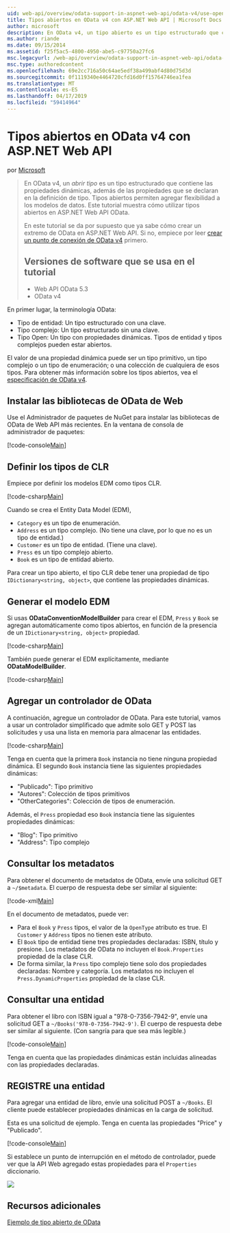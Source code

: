 ```yaml
---
uid: web-api/overview/odata-support-in-aspnet-web-api/odata-v4/use-open-types-in-odata-v4
title: Tipos abiertos en OData v4 con ASP.NET Web API | Microsoft Docs
author: microsoft
description: En OData v4, un tipo abierto es un tipo estructurado que contiene las propiedades dinámicas, además de las propiedades que se declaran en la definición de tipo. Abrir...
ms.author: riande
ms.date: 09/15/2014
ms.assetid: f25f5ac5-4800-4950-abe5-c97750a27fc6
msc.legacyurl: /web-api/overview/odata-support-in-aspnet-web-api/odata-v4/use-open-types-in-odata-v4
msc.type: authoredcontent
ms.openlocfilehash: 69e2cc716a50c64ae5edf38a499abf4d80d75d3d
ms.sourcegitcommit: 0f1119340e4464720cfd16d0ff15764746ea1fea
ms.translationtype: MT
ms.contentlocale: es-ES
ms.lasthandoff: 04/17/2019
ms.locfileid: "59414964"
---
```

# <a name="open-types-in-odata-v4-with-aspnet-web-api"></a>Tipos abiertos en OData v4 con ASP.NET Web API

por [Microsoft](https://github.com/microsoft)

> En OData v4, un *abrir tipo* es un tipo estructurado que contiene las propiedades dinámicas, además de las propiedades que se declaran en la definición de tipo. Tipos abiertos permiten agregar flexibilidad a los modelos de datos. Este tutorial muestra cómo utilizar tipos abiertos en ASP.NET Web API OData.
> 
> En este tutorial se da por supuesto que ya sabe cómo crear un extremo de OData en ASP.NET Web API. Si no, empiece por leer [crear un punto de conexión de OData v4](create-an-odata-v4-endpoint.md) primero.
> 
> ## <a name="software-versions-used-in-the-tutorial"></a>Versiones de software que se usa en el tutorial
> 
> 
> - Web API OData 5.3
> - OData v4


En primer lugar, la terminología OData:

- Tipo de entidad: Un tipo estructurado con una clave.
- Tipo complejo: Un tipo estructurado sin una clave.
- Tipo Open: Un tipo con propiedades dinámicas. Tipos de entidad y tipos complejos pueden estar abiertos.

El valor de una propiedad dinámica puede ser un tipo primitivo, un tipo complejo o un tipo de enumeración; o una colección de cualquiera de esos tipos. Para obtener más información sobre los tipos abiertos, vea el [especificación de OData v4](http://www.odata.org/documentation/odata-version-4-0/).

## <a name="install-the-web-odata-libraries"></a>Instalar las bibliotecas de OData de Web

Use el Administrador de paquetes de NuGet para instalar las bibliotecas de OData de Web API más recientes. En la ventana de consola de administrador de paquetes:

[!code-console[Main](use-open-types-in-odata-v4/samples/sample1.cmd)]

## <a name="define-the-clr-types"></a>Definir los tipos de CLR

Empiece por definir los modelos EDM como tipos CLR.

[!code-csharp[Main](use-open-types-in-odata-v4/samples/sample2.cs)]

Cuando se crea el Entity Data Model (EDM),

- `Category` es un tipo de enumeración.
- `Address` es un tipo complejo. (No tiene una clave, por lo que no es un tipo de entidad.)
- `Customer` es un tipo de entidad. (Tiene una clave).
- `Press` es un tipo complejo abierto.
- `Book` es un tipo de entidad abierto.

Para crear un tipo abierto, el tipo CLR debe tener una propiedad de tipo `IDictionary<string, object>`, que contiene las propiedades dinámicas.

## <a name="build-the-edm-model"></a>Generar el modelo EDM

Si usas **ODataConventionModelBuilder** para crear el EDM, `Press` y `Book` se agregan automáticamente como tipos abiertos, en función de la presencia de un `IDictionary<string, object>` propiedad.

[!code-csharp[Main](use-open-types-in-odata-v4/samples/sample3.cs)]

También puede generar el EDM explícitamente, mediante **ODataModelBuilder**.

[!code-csharp[Main](use-open-types-in-odata-v4/samples/sample4.cs)]

## <a name="add-an-odata-controller"></a>Agregar un controlador de OData

A continuación, agregue un controlador de OData. Para este tutorial, vamos a usar un controlador simplificado que admite solo GET y POST las solicitudes y usa una lista en memoria para almacenar las entidades.

[!code-csharp[Main](use-open-types-in-odata-v4/samples/sample5.cs)]

Tenga en cuenta que la primera `Book` instancia no tiene ninguna propiedad dinámica. El segundo `Book` instancia tiene las siguientes propiedades dinámicas:

- "Publicado": Tipo primitivo
- "Autores": Colección de tipos primitivos
- "OtherCategories": Colección de tipos de enumeración.

Además, el `Press` propiedad eso `Book` instancia tiene las siguientes propiedades dinámicas:

- "Blog": Tipo primitivo
- "Address": Tipo complejo

## <a name="query-the-metadata"></a>Consultar los metadatos

Para obtener el documento de metadatos de OData, envíe una solicitud GET a `~/$metadata`. El cuerpo de respuesta debe ser similar al siguiente:

[!code-xml[Main](use-open-types-in-odata-v4/samples/sample6.xml?highlight=5,21)]

En el documento de metadatos, puede ver:

- Para el `Book` y `Press` tipos, el valor de la `OpenType` atributo es true. El `Customer` y `Address` tipos no tienen este atributo.
- El `Book` tipo de entidad tiene tres propiedades declaradas: ISBN, título y presione. Los metadatos de OData no incluyen el `Book.Properties` propiedad de la clase CLR.
- De forma similar, la `Press` tipo complejo tiene solo dos propiedades declaradas: Nombre y categoría. Los metadatos no incluyen el `Press.DynamicProperties` propiedad de la clase CLR.

## <a name="query-an-entity"></a>Consultar una entidad

Para obtener el libro con ISBN igual a "978-0-7356-7942-9", envíe una solicitud GET a `~/Books('978-0-7356-7942-9')`. El cuerpo de respuesta debe ser similar al siguiente. (Con sangría para que sea más legible.)

[!code-console[Main](use-open-types-in-odata-v4/samples/sample7.cmd?highlight=8-13,15-23)]

Tenga en cuenta que las propiedades dinámicas están incluidas alineadas con las propiedades declaradas.

## <a name="post-an-entity"></a>REGISTRE una entidad

Para agregar una entidad de libro, envíe una solicitud POST a `~/Books`. El cliente puede establecer propiedades dinámicas en la carga de solicitud.

Esta es una solicitud de ejemplo. Tenga en cuenta las propiedades "Price" y "Publicado".

[!code-console[Main](use-open-types-in-odata-v4/samples/sample8.cmd?highlight=10)]

Si establece un punto de interrupción en el método de controlador, puede ver que la API Web agregado estas propiedades para el `Properties` diccionario.

![](use-open-types-in-odata-v4/_static/image1.png)

## <a name="additional-resources"></a>Recursos adicionales

[Ejemplo de tipo abierto de OData](http://aspnet.codeplex.com/sourcecontrol/latest#Samples/WebApi/OData/v4/ODataOpenTypeSample/ReadMe.txt)
